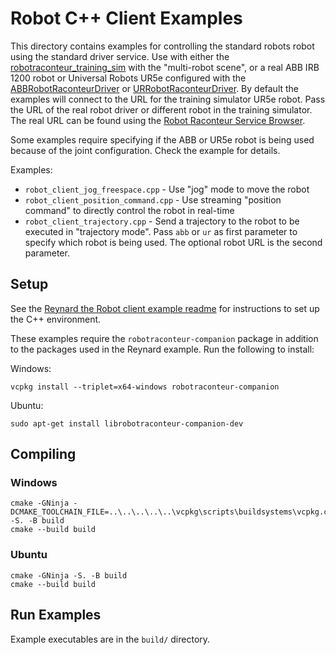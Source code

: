 # Robot C++ Client Examples

This directory contains examples for controlling the standard robots robot using the standard driver service.
Use with either the [robotraconteur_training_sim](https://github.com/robotraconteur-contrib/robotraconteur_training_sim)
with the "multi-robot scene", or a real ABB IRB 1200 robot or Universal Robots UR5e
configured with the [ABBRobotRaconteurDriver](https://github.com/robotraconteur-contrib/ABBRobotRaconteurDriver) or
[URRobotRaconteurDriver](https://github.com/robotraconteur-contrib/URRobotRaconteurDriver).
By default the examples will connect to the URL for the training
simulator UR5e robot. Pass the URL of the real robot driver or different robot in the training simulator.
The real URL can be found using the
[Robot Raconteur Service Browser](https://github.com/robotraconteur/RobotRaconteur_ServiceBrowser).

Some examples require specifying if the ABB or UR5e robot is being used because of the joint configuration.
Check the example for details.

Examples:

- `robot_client_jog_freespace.cpp` - Use "jog" mode to move the robot
- `robot_client_position_command.cpp` - Use streaming "position command" to directly control the robot in real-time
- `robot_client_trajectory.cpp` - Send a trajectory to the robot to be executed in "trajectory mode". Pass `abb` or `ur`
  as first parameter to specify which robot is being used. The optional robot URL is the second parameter.

## Setup

See the [Reynard the Robot client example readme](../../../reynard_the_robot/cpp/client/README.md)
for instructions to set up the C++ environment.

These examples require the `robotraconteur-companion` package in addition to the packages used in the Reynard
example. Run the following to install:

Windows:

```
vcpkg install --triplet=x64-windows robotraconteur-companion
```

Ubuntu:

```
sudo apt-get install librobotraconteur-companion-dev
```

## Compiling

### Windows

```
cmake -GNinja -DCMAKE_TOOLCHAIN_FILE=..\..\..\..\..\vcpkg\scripts\buildsystems\vcpkg.cmake -S. -B build
cmake --build build
```

### Ubuntu
```
cmake -GNinja -S. -B build
cmake --build build
```

## Run Examples

Example executables are in the `build/` directory.
